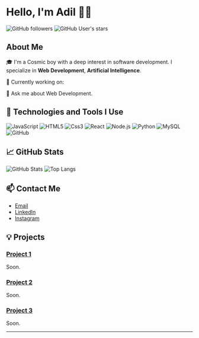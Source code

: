 # Hello, I'm Adil 🧑‍🚀

![GitHub followers](https://img.shields.io/github/followers/yourusername?style=social)
![GitHub User's stars](https://img.shields.io/github/stars/yourusername?style=social)

## About Me

🎓 I'm a Cosmic boy with a deep interest in software development. I specialize in **Web Development**, **Artificial Intelligence**.

🌱 Currently working on:

💬 Ask me about Web Development.

## 🚀 Technologies and Tools I Use

![JavaScript](https://img.shields.io/badge/-JavaScript-black?style=flat-square&logo=javascript)
![HTML5](https://img.shields.io/badge/-HTML5-black?style=flat-square&logo=html5)
![Css3](https://img.shields.io/badge/-CSS3-black?style=flat-square&logo=css3)
![React](https://img.shields.io/badge/-React-black?style=flat-square&logo=react)
![Node.js](https://img.shields.io/badge/-Node.js-black?style=flat-square&logo=node.js)
![Python](https://img.shields.io/badge/-Python-black?style=flat-square&logo=python)
![MySQL](https://img.shields.io/badge/-MySQL-black?style=flat-square&logo=mysql)
![GitHub](https://img.shields.io/badge/-GitHub-black?style=flat-square&logo=github)

## 📈 GitHub Stats

![GitHub Stats](https://github-readme-stats.vercel.app/api?username=Adil&show_icons=true&theme=radical)
![Top Langs](https://github-readme-stats.vercel.app/api/top-langs/?username=Adil&layout=compact&theme=radical)

## 📫 Contact Me

- [Email](mailto:adlabbsv@gmail.com)
- [LinkedIn](https://www.linkedin.com/in/adylaov/)
- [Instagram](https://instagram.com/adlbsv)

## 💡 Projects

### [Project 1](https://github.com/yourusername/project1)
Soon.

### [Project 2](https://github.com/yourusername/project2)
Soon.

### [Project 3](https://github.com/yourusername/project3)
Soon.

---
